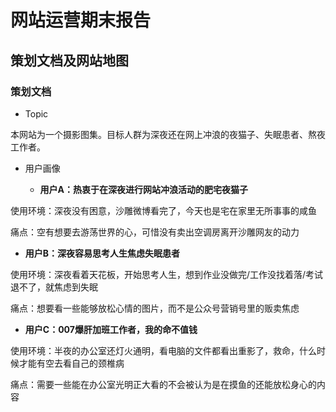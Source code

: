 # 网站运营期末报告

## 策划文档及网站地图

### 策划文档

* Topic

本网站为一个摄影图集。目标人群为深夜还在网上冲浪的夜猫子、失眠患者、熬夜工作者。

* 用户画像

  * **用户A：热衷于在深夜进行网站冲浪活动的肥宅夜猫子**

使用环境：深夜没有困意，沙雕微博看完了，今天也是宅在家里无所事事的咸鱼

痛点：空有想要去游荡世界的心，可惜没有卖出空调房离开沙雕网友的动力

  * **用户B：深夜容易思考人生焦虑失眠患者**

使用环境：深夜看着天花板，开始思考人生，想到作业没做完/工作没找着落/考试退不了，就焦虑到失眠

痛点：想要看一些能够放松心情的图片，而不是公众号营销号里的贩卖焦虑

 * **用户C：007爆肝加班工作者，我的命不值钱**
 
 使用环境：半夜的办公室还灯火通明，看电脑的文件都看出重影了，救命，什么时候才能有空去看自己的颈椎病

 痛点：需要一些能在办公室光明正大看的不会被认为是在摸鱼的还能放松身心的内容
